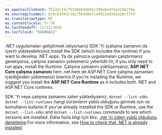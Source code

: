 ```yaml
---
ms.openlocfilehash: 75122cf3c752dbbb3bb01c396a6edfda21462f9a
ms.sourcegitcommit: bc9c63541c3dc756d48a7ce9d22b5583a18cf7fd
ms.translationtype: MT
ms.contentlocale: tr-TR
ms.lasthandoff: 11/11/2020
ms.locfileid: "94506822"
---
```


<span data-ttu-id="d33a8-101">.NET uygulamaları geliştirmek istiyorsanız SDK 'Yı (çalışma zamanını da içerir) yükleyebilirsiniz.</span><span class="sxs-lookup"><span data-stu-id="d33a8-101">Install the SDK (which includes the runtime) if you want to develop .NET apps.</span></span> <span data-ttu-id="d33a8-102">Ya da yalnızca uygulamaları çalıştırmanız gerekiyorsa, çalışma zamanını yüklemeniz yeterlidir.</span><span class="sxs-lookup"><span data-stu-id="d33a8-102">Or, if you only need to run apps, install the Runtime.</span></span> <span data-ttu-id="d33a8-103">Çalışma zamanını yüklüyorsanız, **ASP.NET Core çalışma zamanını** hem .net hem de ASP.NET Core çalışma zamanları içerdiğinden yüklemenizi öneririz.</span><span class="sxs-lookup"><span data-stu-id="d33a8-103">If you're installing the Runtime, we suggest you install the **ASP.NET Core Runtime** as it includes both .NET and ASP.NET Core runtimes.</span></span>

<span data-ttu-id="d33a8-104">SDK 'Yı veya çalışma zamanını zaten yüklediyseniz, `dotnet --list-sdks` `dotnet --list-runtimes` hangi sürümlerin yüklü olduğunu görmek için ve komutlarını kullanın.</span><span class="sxs-lookup"><span data-stu-id="d33a8-104">If you've already installed the SDK or Runtime, use the `dotnet --list-sdks` and `dotnet --list-runtimes` commands to see which versions are installed.</span></span> <span data-ttu-id="d33a8-105">Daha fazla bilgi için bkz. [.net 'in zaten yüklü olduğunu denetleme](../how-to-detect-installed-versions.md).</span><span class="sxs-lookup"><span data-stu-id="d33a8-105">For more information, see [How to check that .NET is already installed](../how-to-detect-installed-versions.md).</span></span>
